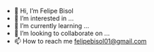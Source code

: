 - 👋 Hi, I’m Felipe Bisol
- 👀 I’m interested in ...
- 🌱 I’m currently learning ...
- 💞️ I’m looking to collaborate on ...
- 📫 How to reach me felipebisol01@gmail.com

<!---
FelipeBisol/FelipeBisol is a ✨ special ✨ repository because its `README.md` (this file) appears on your GitHub profile.
You can click the Preview link to take a look at your changes.
--->
